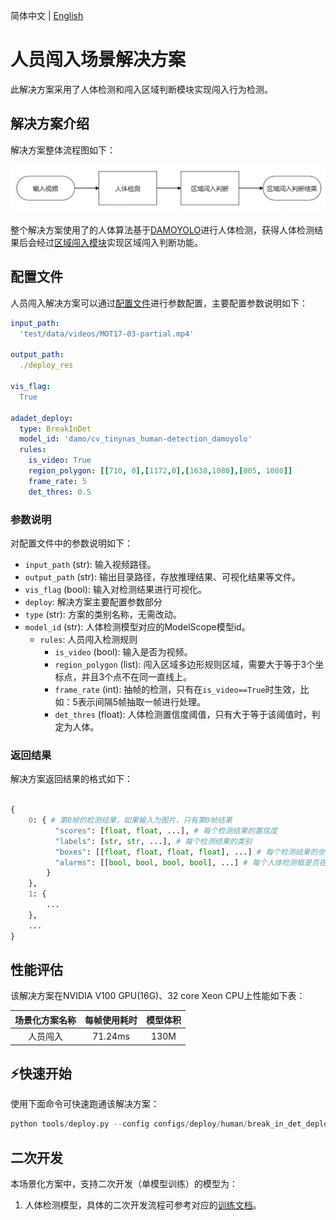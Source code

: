 简体中文 | [English](./break_in_deploy_EN.md)
# 人员闯入场景解决方案
此解决方案采用了人体检测和闯入区域判断模块实现闯入行为检测。
## 解决方案介绍
解决方案整体流程图如下：

<img src='../../assets/break_in_pipeline.jpg' width=700>

整个解决方案使用了的人体算法基于[DAMOYOLO](https://modelscope.cn/models/damo/cv_tinynas_human-detection_damoyolo/summary)进行人体检测，获得人体检测结果后会经过[区域闯入模块](../../adadet/deploy/break_in_det_deploy.py)实现区域闯入判断功能。
## 配置文件
人员闯入解决方案可以通过[配置文件](../../../configs/deploy/human//break_in_det_deploy.yaml)进行参数配置，主要配置参数说明如下：
```yaml
input_path:
  'test/data/videos/MOT17-03-partial.mp4'

output_path:
  ./deploy_res

vis_flag:
  True

adadet_deploy:
  type: BreakInDet
  model_id: 'damo/cv_tinynas_human-detection_damoyolo'
  rules:
    is_video: True
    region_polygon: [[710, 0],[1172,0],[1638,1080],[805, 1080]]
    frame_rate: 5
    det_thres: 0.5
```

### 参数说明

对配置文件中的参数说明如下：

- `input_path` (str): 输入视频路径。
- `output_path` (str): 输出目录路径，存放推理结果、可视化结果等文件。
- `vis_flag` (bool): 输入对检测结果进行可视化。
- `deploy`: 解决方案主要配置参数部分
- `type` (str): 方案的类别名称，无需改动。
- `model_id` (str): 人体检测模型对应的ModelScope模型id。
    + `rules`: 人员闯入检测规则
        * `is_video` (bool): 输入是否为视频。
        * `region_polygon` (list): 闯入区域多边形规则区域，需要大于等于3个坐标点，并且3个点不在同一直线上。
        * `frame_rate` (int): 抽帧的检测，只有在`is_video==True`时生效，比如：5表示间隔5帧抽取一帧进行处理。
        * `det_thres` (float): 人体检测置信度阈值，只有大于等于该阈值时，判定为人体。


### 返回结果

解决方案返回结果的格式如下：

```python

{
    0: { # 第0帧的检测结果，如果输入为图片，只有第0帧结果
          "scores": [float, float, ...], # 每个检测结果的置信度
          "labels": [str, str, ...], # 每个检测结果的类别
          "boxes": [[float, float, float, float], ...] # 每个检测结果的坐标信息，[x1, y1, x2, y2]
          "alarms": [[bool, bool, bool, bool], ...] # 每个人体检测框是否在规则区域里面，是则为True，否则为False
        }
    },
    1: {
        ...
    },
    ...
}

```


## 性能评估
该解决方案在NVIDIA V100 GPU(16G)、32 core Xeon CPU上性能如下表：

| 场景化方案名称 | 每帧使用耗时 | 模型体积 |
| :---: | :---: | :---: |
| 人员闯入 | 71.24ms | 130M |


## ⚡️快速开始
使用下面命令可快速跑通该解决方案：
```python
python tools/deploy.py --config configs/deploy/human/break_in_det_deploy.yaml
```

## 二次开发
本场景化方案中，支持二次开发（单模型训练）的模型为：

1. 人体检测模型，具体的二次开发流程可参考对应的[训练文档](../../train/detection/damoyolo_trainer.md)。
